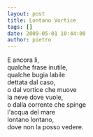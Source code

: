 ```yaml
---
layout: post
title: Lontano Vortice
tags: []
date: 2009-05-01 10:44:00
author: pietro
---
```

E ancora lì,<br/>qualche frase inutile,<br/>qualche bugia labile<br/>dettata dal caso,<br/>o dal vortice che muove<br/>la neve dove vuole,<br/>o dalla corrente che spinge<br/>l'acqua del mare<br/>lontano lontano,<br/>dove non la posso vedere.
